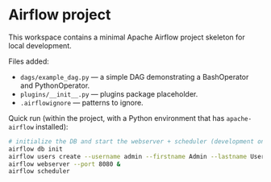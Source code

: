 # Airflow project

This workspace contains a minimal Apache Airflow project skeleton for local development.

Files added:
- `dags/example_dag.py` — a simple DAG demonstrating a BashOperator and PythonOperator.
- `plugins/__init__.py` — plugins package placeholder.
- `.airflowignore` — patterns to ignore.

Quick run (within the project, with a Python environment that has `apache-airflow` installed):

```bash
# initialize the DB and start the webserver + scheduler (development only)
airflow db init
airflow users create --username admin --firstname Admin --lastname User --role Admin --email admin@example.com
airflow webserver --port 8080 &
airflow scheduler
```
